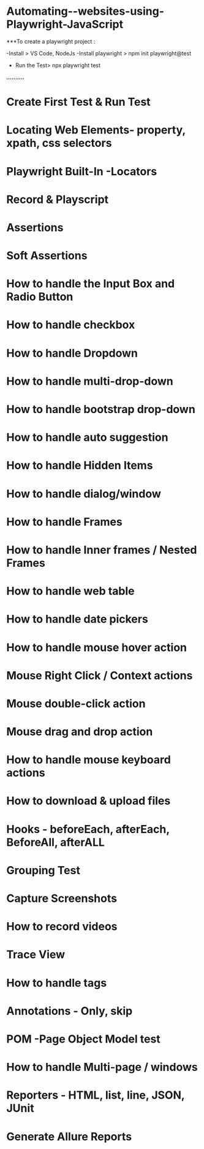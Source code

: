# Automating--websites-using-Playwright-JavaScript


***To create a playwright project : 

-Install > VS Code, NodeJs
-Install playwright > npm init playwright@test
- Run the Test> npx playwright test 

***..........***

# Create First Test & Run Test
# Locating Web Elements- property, xpath, css selectors 
# Playwright Built-In -Locators
# Record & Playscript
# Assertions
# Soft Assertions
# How to handle the Input Box and Radio Button
# How to handle checkbox 
# How to handle Dropdown
# How to handle multi-drop-down
# How to handle bootstrap drop-down
# How to handle auto suggestion
# How to handle Hidden Items
# How to handle dialog/window 
# How to handle Frames
# How to handle Inner frames / Nested Frames
# How to handle web table 
# How to handle date pickers 
# How to handle mouse hover action
# Mouse Right Click / Context actions
# Mouse double-click action
# Mouse drag and drop action
# How to handle mouse keyboard actions
# How to download & upload files 
# Hooks - beforeEach, afterEach, BeforeAll, afterALL
# Grouping Test 
# Capture Screenshots
# How to record videos 
# Trace View
# How to handle tags
# Annotations - Only, skip
# POM -Page Object Model test
# How to handle Multi-page / windows
# Reporters - HTML, list, line, JSON, JUnit
# Generate Allure Reports

